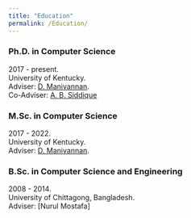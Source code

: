 ```yaml
---
title: "Education"
permalink: /Education/
---
```


<!-- {% include base_path %} -->

### Ph.D. in Computer Science
2017 - present. <br>
University of Kentucky. <br>
Adviser: [D. Manivannan](http://www.cs.uky.edu/~manivann/).<br>
Co-Adviser: [A. B. Siddique](http://cs.uky.edu/~siddique/)

### M.Sc. in Computer Science
2017 - 2022. <br>
University of Kentucky. <br>
Adviser: [D. Manivannan](http://www.cs.uky.edu/~manivann/).

### B.Sc. in Computer Science and Engineering
2008 - 2014. <br>
University of Chittagong, Bangladesh.<br>
Adviser: [Nurul Mostafa]
